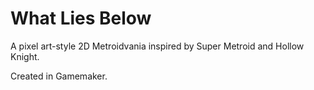 # What Lies Below

A pixel art-style 2D Metroidvania inspired by Super Metroid and Hollow Knight.

Created in Gamemaker.
